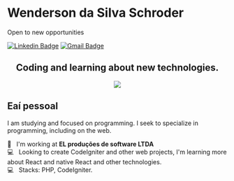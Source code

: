 # Wenderson da Silva Schroder

Open to new opportunities

[![Linkedin Badge](https://img.shields.io/badge/-Wenderson%20da%20Silva%20Schroder-0073b1?style=flat-square&logo=Linkedin&logoColor=white&link=https://www.linkedin.com/in/wenderson-da-silva-schroder-a76a281ab/)](https://www.linkedin.com/in/wenderson-da-silva-schroder-a76a281ab/)  [![Gmail Badge](https://img.shields.io/badge/-wendersondasilva3@gmail.com-f00?style=flat-square&logo=Gmail&logoColor=white&link=mailto:wendersondasilva3@gmail.com)](mailto:wendersondasilva3@gmail.com)

<div align="center">

## Coding and learning about new technologies.
 
<img style="height:'200px'; width:'1.4vw'" src="https://media-exp1.licdn.com/dms/image/C4D16AQEe4yNSpoyKmw/profile-displaybackgroundimage-shrink_200_800/0?e=1602115200&v=beta&t=iHL-FQz6j8eJFbV1ZfZlWGrn1StmsU8AoFzLriBEzsU">
</div>

## Eaí pessoal

I am studying and focused on programming.
I seek to specialize in programming, including on the web.

 :office:  &nbsp; I'm working at **EL produções de software LTDA**
 <br/> :computer: &nbsp; Looking to create CodeIgniter and other web projects, I'm learning more about React and native React and other technologies.
 <br/> :computer: &nbsp; Stacks: PHP, CodeIgniter.
